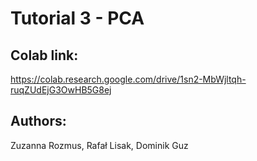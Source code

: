 # Tutorial 3 - PCA

## Colab link:
 https://colab.research.google.com/drive/1sn2-MbWjltqh-ruqZUdEjG3OwHB5G8ej

## Authors:
Zuzanna Rozmus,
Rafał Lisak,
Dominik Guz  